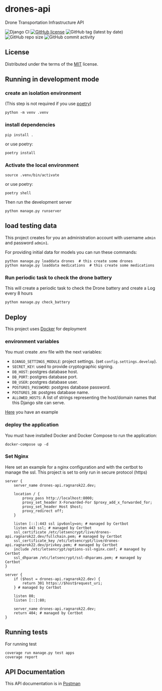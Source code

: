 # drones-api

Drone Transportation Infrastructure API

![Django CI](https://github.com/ragnarok22/drones_api/actions/workflows/django-test.yml/badge.svg)
[![GitHub license](https://img.shields.io/github/license/ragnarok22/drones_api)](https://github.com/ragnarok22/drones_api/blob/main/LICENSE)
![GitHub tag (latest by date)](https://img.shields.io/github/v/tag/ragnarok22/drones_api)
![GitHub repo size](https://img.shields.io/github/repo-size/ragnarok22/drones_api)
![GitHub commit activity](https://img.shields.io/github/commit-activity/w/ragnarok22/drones_api)

## License

Distributed under the terms of the [MIT](LICENSE) license.

## Running in development mode

### create an isolation environment

(This step is not required if you use [poetry](https://python-poetry.org))

```shell
python -m venv .venv
```

### install dependencies

```shell
pip install .
```

or use poetry:

```shell
poetry install
```

### Activate the local environment

```shell
source .venv/bin/activate
```

or use poetry:

```shell
poetry shell
```

Then run the development server

```shell
python manage.py runserver
```

## load testing data
This project creates for you an administration account with username `admin` and password `admin1`.

For providing initial data for models you can run these commands:

```shell
python manage.py loaddata drones  # this create some drones
python manage.py loaddata medications  # this create some medications
```

### Run periodic task to check the drone battery
This will create a periodic task to check the Drone battery and create a Log every 8 hours
```shell
python manage.py check_battery
```

## Deploy

This project uses [Docker](https://www.docker.com) for deployment

### environment variables

You must create .env file with the next variables:

- `DJANGO_SETTINGS_MODULE`: project settings. (set `config.settings.develop`).
- `SECRET_KEY`: used to provide cryptographic signing.
- `DB_HOST`: postgres database host.
- `DB_PORT`: postgres database port.
- `DB_USER`: postgres database user.
- `POSTGRES_PASSWORD`: postgres database password.
- `POSTGRES_DB`: postgres database name.
- `ALLOWED_HOSTS`: A list of strings representing the host/domain names that this Django site can serve.

[Here](.env-example) you have an example

### deploy the application

You must have installed Docker and Docker Compose to run the application:

```shell
docker-compose up -d
```

### Set Nginx

Here set an example for a nginx configuration and with the certbot to manage the ssl.
This project is set to only run in secure protocol (https)

    server {
        server_name drones-api.ragnarok22.dev;

        location / {
            proxy_pass http://localhost:8000;
            proxy_set_header X-Forwarded-For $proxy_add_x_forwarded_for;
            proxy_set_header Host $host;
            proxy_redirect off;
        }
    
        listen [::]:443 ssl ipv6only=on; # managed by Certbot
        listen 443 ssl; # managed by Certbot
        ssl_certificate /etc/letsencrypt/live/drones-api.ragnarok22.dev/fullchain.pem; # managed by Certbot
        ssl_certificate_key /etc/letsencrypt/live/drones-api.ragnarok22.dev/privkey.pem; # managed by Certbot
        include /etc/letsencrypt/options-ssl-nginx.conf; # managed by Certbot
        ssl_dhparam /etc/letsencrypt/ssl-dhparams.pem; # managed by Certbot
    }
    
    server {
        if ($host = drones-api.ragnarok22.dev) {
            return 301 https://$host$request_uri;
        } # managed by Certbot
    
        listen 80;
        listen [::]:80;

        server_name drones-api.ragnarok22.dev;
        return 404; # managed by Certbot
    }

## Running tests
For running test

```
coverage run manage.py test apps
coverage report
```

## API Documentation
This API documentation is in [Postman](https://documenter.getpostman.com/view/8475386/2s8YKGjgb2)